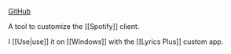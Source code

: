 [GitHub](https://github.com/spicetify)

A tool to customize the [[Spotify]] client.

I [[Use|use]] it on [[Windows]] with the [[Lyrics Plus]] custom app.